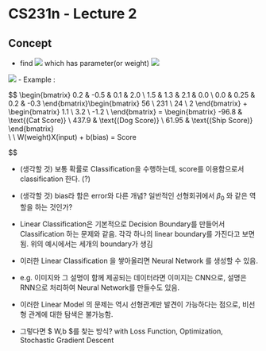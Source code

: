 # CS231n - Lecture 2

## Concept
- find <img src="https://latex.codecogs.com/svg.latex?\Large&space;f(x)" /> which has parameter(or weight) <img src="https://latex.codecogs.com/svg.latex?\Large&space;w" />

<img src="https://latex.codecogs.com/svg.latex?\Large&space;\text{Input} \rightarrow f(x, W) = Wx \rightarrow  \text{output score}" />
- Example :

$$
\begin{bmatrix}
    0.2 & -0.5 & 0.1 & 2.0 \\
    1.5 & 1.3 & 2.1 & 0.0 \\
    0.0 & 0.25 & 0.2 & -0.3 
\end{bmatrix}\begin{bmatrix}
    56 \\
    231 \\
    24 \\
    2
\end{bmatrix} + \begin{bmatrix}
    1.1 \\
    3.2 \\
    -1.2 \\
\end{bmatrix} = \begin{bmatrix}
    -96.8 & \text{(Cat Score)} \\
    437.9 & \text{(Dog Score)} \\
    61.95 & \text{(Ship Score)}
\end{bmatrix}  
\\
\\
W(weight)X(input) + b(bias) = Score

$$

- (생각할 것) 보통 확률로 Classification을 수행하는데, score를 이용함으로서 classification 한다. (?)
- (생각할 것) bias라 함은 error와 다른 개념? 일반적인 선형회귀에서 $\beta_0$ 와 같은 역할을 하는 것인가?

- Linear Classification은 기본적으로 Decision Boundary를 만들어서 Classification 하는 문제와 같음. 각각 하나의 linear boundary를 가진다고 보면 됨. 위의 예시에서는 세개의 boundary가 생김
- 이러한 Linear Classification 을 쌓아올리면 Neural Network 를 생성할 수 있음.
- e.g. 이미지와 그 설명이 함께 제공되는 데이터라면 이미지는 CNN으로, 설명은 RNN으로 처리하여 Neural Network를 만들수도 있음.
- 이러한 Linear Model 의 문제는 역시 선형관계만 발견이 가능하다는 점으로, 비선형 관계에 대한 탐색은 불가능함.
- 그렇다면 $ W,b $를 찾는 방식? with Loss Function, Optimization, Stochastic Gradient Descent
